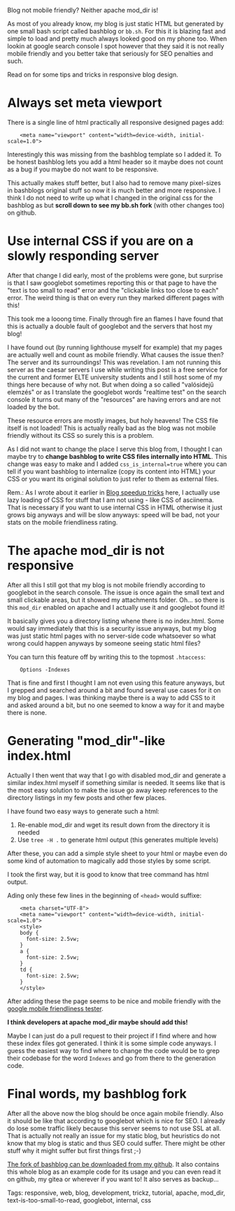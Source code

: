 Blog not mobile friendly? Neither apache mod_dir is!

As most of you already know, my blog is just static HTML but generated by one 
small bash script called bashblog or `bb.sh`. For this it is blazing fast and 
simple to load and pretty much always looked good on my phone too. When lookin 
at google search console I spot however that they said it is not really mobile 
friendly and you better take that seriously for SEO penalties and such.

Read on for some tips and tricks in responsive blog design.

Always set meta viewport
========================

There is a single line of html practically all responsive designed pages add:

		<meta name="viewport" content="width=device-width, initial-scale=1.0">

Interestingly this was missing from the bashblog template so I added it. To be 
honest bashblog lets you add a html header so it maybe does not count as a bug 
if you maybe do not want to be responsive.

This actually makes stuff better, but I also had to remove many pixel-sizes in 
bashblogs original stuff so now it is much better and more responsive. I think 
I do not need to write up what I changed in the original css for the bashblog 
as but **scroll down to see my bb.sh fork** (with other changes too) on github.

Use internal CSS if you are on a slowly responding server
=========================================================

After that change I did early, most of the problems were gone, but surprise is 
that I saw googlebot sometimes reporting this or that page to have the "text 
is too small to read" error and the "clickable links too close to each" error. 
The weird thing is that on every run they marked different pages with this!

This took me a looong time. Finally through fire an flames I have found that 
this is actually a double fault of googlebot and the servers that host my blog!

I have found out (by running lighthouse myself for example) that my pages are 
actually well and count as mobile friendly. What causes the issue then? The 
server and its surroundings! This was revelation. I am not running this server 
as the caesar servers I use while writing this post is a free service for the 
current and former ELTE university students and I still host some of my things 
here because of why not. But when doing a so called "valósidejű elemzés" or as 
I translate the googlebot words "realtime test" on the search console it turns 
out many of the "resources" are having errors and are not loaded by the bot. 

These resource errors are mostly images, but holy heavens! The CSS file itself 
is not loaded! This is actually really bad as the blog was not mobile friendly 
without its CSS so surely this is a problem.

As I did not want to change the place I serve this blog from, I thought I can 
maybe try to **change bashblog to write CSS files internally into HTML**. This 
change was easy to make and I added `css_is_internal=true` where you can tell 
if you want bashblog to internalize (copy its content into HTML) your CSS or 
you want its original solution to just refer to them as external files.

Rem.: As I wrote about it earlier in [Blog speedup tricks][0] here, I actually 
use lazy loading of CSS for stuff that I am not using - like CSS of asciinema.
That is necessary if you want to use internal CSS in HTML otherwise it just 
grows big anyways and will be slow anyways: speed will be bad, not your stats 
on the mobile friendliness rating.

The apache mod_dir is not responsive
====================================

After all this I still got that my blog is not mobile friendly according to 
googlebot in the search console. The issue is once again the small text and 
small clickable areas, but it showed my attachments folder. Oh... so there is 
this `mod_dir` enabled on apache and I actually use it and googlebot found it!

It basically gives you a directory listing whene there is no index.html. Some 
would say immediately that this is a security issue anyways, but my blog was 
just static html pages with no server-side code whatsoever so what wrong could 
happen anyways by someone seeing static html files?

You can turn this feature off by writing this to the topmost `.htaccess`:

		Options -Indexes

That is fine and first I thought I am not even using this feature anyways, but 
I grepped and searched around a bit and found several use cases for it on my 
blog and pages. I was thinking maybe there is a way to add CSS to it and asked 
around a bit, but no one seemed to know a way for it and maybe there is none.

Generating "mod_dir"-like index.html
====================================

Actually I then went that way that I go with disabled mod_dir and generate a 
similar index.html myself if something similar is needed. It seems like that 
is the most easy solution to make the issue go away keep references to the 
directory listings in my few posts and other few places.

I have found two easy ways to generate such a html:

1. Re-enable mod_dir and wget its result down from the directory it is needed
2. Use `tree -H .` to generate html output (this generates multiple levels)

After these, you can add a simple style sheet to your html or maybe even do 
some kind of automation to magically add those styles by some script.

I took the first way, but it is good to know that tree command has html output.

Ading only these few lines in the beginning of `<head>` would suffixe:

		<meta charset="UTF-8">
		<meta name="viewport" content="width=device-width, initial-scale=1.0"> 
		<style>
		body {
		  font-size: 2.5vw;
		}
		a { 
		  font-size: 2.5vw;
		}
		td {
		  font-size: 2.5vw;
		}
		</style>

After adding these the page seems to be nice and mobile friendly with the 
[google mobile friendliness tester][1].

**I think developers at apache mod_dir maybe should add this!**

Maybe I can just do a pull request to their project if I find where and how 
these index files got generated. I think it is some simple code anyways. I 
guess the easiest way to find where to change the code would be to grep their 
codebase for the word `Indexes` and go from there to the generation code.

Final words, my bashblog fork
=============================

After all the above now the blog should be once again mobile friendly. Also it 
should be like that according to googlebot which is nice for SEO. I already do 
lose some traffic likely because this server seems to not use SSL at all. That 
is actually not really an issue for my static blog, but heuristics do not know 
that my blog is static and thus SEO could suffer. There might be other stuff 
why it might suffer but first things first ;-)

[The fork of bashblog can be downloaded from my github][2]. It also contains 
this whole blog as an example code for its usage and you can even read it on 
github, my gitea or wherever if you want to! It also serves as backup...

[0]: http://ballmerpeak.web.elte.hu/devblog/website-and-blog-speedup-tricks.html
[1]: https://search.google.com/test/mobile-friendly
[2]: https://github.com/prenex/devblog

Tags: responsive, web, blog, development, trickz, tutorial, apache, mod_dir, text-is-too-small-to-read, googlebot, internal, css
